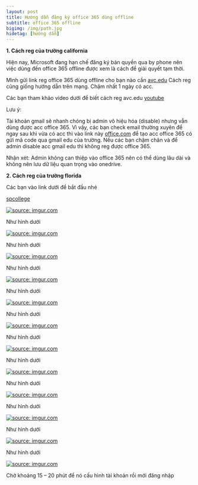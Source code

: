```yaml
---
layout: post
title: Hướng dẫn đăng ký office 365 dùng offline
subtitle: office 365 offline
bigimg: /img/path.jpg
hidetag: [hướng dẫn]
---
```


**1.	Cách reg của trường california**

Hiện nay, Microsoft đang hạn chế đăng ký bản quyền qua by phone nên việc dùng đến office 365 offline được xem là cách để giải quyết tạm thời.

Mình gửi link reg office 365 dùng offline cho bạn nào cần [avc.edu](https://www.avc.edu/studentservices/adminrec/applyonline)
Cách reg cũng giống hướng dẫn trên mạng. Chậm nhất 1 ngày có acc.

Các bạn tham khảo video dưới để biết cách reg avc.edu [youtube](https://www.youtube.com/watch?v=6vhFM0Oz4o0)

Lưu ý:

Tài khoản gmail sẽ nhanh chóng bị admin vô hiệu hóa (disable) nhưng vẫn dùng được acc office 365. Vì vậy, các bạn check email thường xuyên để ngay sau khi vừa có acc thì vào link này [office.com](https://products.office.com/en-us/student/office-in-education?tab=students) để tạo acc office 365 có gửi mã code qua gmail edu của trường. Nếu các bạn chậm chân và để admin disable acc gmail edu thì không reg được office 365.

Nhận xét: Admin không can thiệp vào office 365 nên có thể dùng lâu dài và không nên lưu dữ liệu quan trọng vào onedrive.

**2. Cách reg của trường florida**

Các bạn vào link dưới để bắt đầu nhé

[spcollege](https://www.spcollege.edu/future-students/spc-application-center)

<a href="https://imgur.com/5bSSzsq"><img src="https://i.imgur.com/5bSSzsq.png" title="source: imgur.com" /></a>

Như hình dưới

<a href="https://imgur.com/jjBzQiu"><img src="https://i.imgur.com/jjBzQiu.png" title="source: imgur.com" /></a>

Như hình dưới

<a href="https://imgur.com/OKKLsbE"><img src="https://i.imgur.com/OKKLsbE.png" title="source: imgur.com" /></a>

Như hình dưới

<a href="https://imgur.com/8qIP9G4"><img src="https://i.imgur.com/8qIP9G4.png" title="source: imgur.com" /></a>

Như hình dưới

<a href="https://imgur.com/KPn88iC"><img src="https://i.imgur.com/KPn88iC.png" title="source: imgur.com" /></a>

Như hình dưới

<a href="https://imgur.com/Xbz9vEf"><img src="https://i.imgur.com/Xbz9vEf.png" title="source: imgur.com" /></a>

Như hình dưới

<a href="https://imgur.com/HhUXS5M"><img src="https://i.imgur.com/HhUXS5M.png" title="source: imgur.com" /></a>

Như hình dưới

<a href="https://imgur.com/vj3qrKn"><img src="https://i.imgur.com/vj3qrKn.png" title="source: imgur.com" /></a>

Như hình dưới

<a href="https://imgur.com/5QPhlQ5"><img src="https://i.imgur.com/5QPhlQ5.png" title="source: imgur.com" /></a>

Như hình dưới

<a href="https://imgur.com/XCAydUG"><img src="https://i.imgur.com/XCAydUG.png" title="source: imgur.com" /></a>

Như hình dưới

<a href="https://imgur.com/Fs9g16D"><img src="https://i.imgur.com/Fs9g16D.png" title="source: imgur.com" /></a>

Như hình dưới

<a href="https://imgur.com/UsZVOmn"><img src="https://i.imgur.com/UsZVOmn.png" title="source: imgur.com" /></a>

Chờ khoảng 15 – 20 phút để nó cấu hình tài khoản rồi mới đăng nhập

<div id="fb-root"></div>
<script>(function(d, s, id) {
  var js, fjs = d.getElementsByTagName(s)[0];
  if (d.getElementById(id)) return;
  js = d.createElement(s); js.id = id;
  js.src = 'https://connect.facebook.net/vi_VN/sdk.js#xfbml=1&version=v2.12';
  fjs.parentNode.insertBefore(js, fjs);
}(document, 'script', 'facebook-jssdk'));</script>

<div class="fb-comments" data-href="https://github.com/tha1982/tha1982.github.io/edit/master/_posts/2018-04-19-office-365-offline.md" data-numposts="5"></div>
